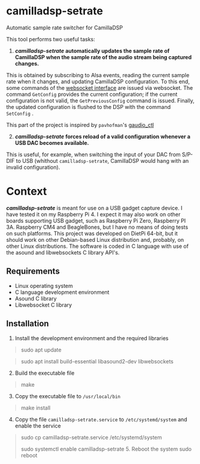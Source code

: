 # camilladsp-setrate
Automatic sample rate switcher for CamillaDSP


This tool performs two useful tasks:
1. **_camilladsp-setrate_ automatically updates the sample rate of CamillaDSP when the sample rate of the audio stream being captured changes.**

This is obtained by subscribing to Alsa events, reading the current sample rate when it changes, and updating CamillaDSP configuration. To this end, some commands of the [websocket interface]( https://github.com/HEnquist/camilladsp/blob/master/websocket.md) are issued via websocket. The command `GetConfig` provides the current configuration; if the current configuration is not valid, the `GetPreviousConfig` command is issued. Finally, the updated configuration is flushed to the DSP with the command `SetConfig` .

This part of the project is inspired by `pavhofman`'s [gaudio_ctl](https://github.com/pavhofman/gaudio_ctl)

2. **_camilladsp-setrate_ forces reload of a valid configuration whenever a USB DAC becomes available.**

This is useful, for example, when switching the input of your DAC from S/P-DIF to USB (whithout `camilladsp-setrate`, CamillaDSP would hang with an invalid configuration).   
# Context
**_camilladsp-setrate_** is meant for use on a USB gadget capture device. I have tested it on my Raspberry Pi 4. I expect it may also work on other boards supporting USB gadget, such as Raspberry Pi Zero, Raspberry PI 3A. Raspberry CM4 and BeagleBones, but I have no means of doing tests on such platforms.
This project was developed on DietPi 64-bit, but it should work on other Debian-based Linux distribution and, probably, on other Linux distributions.
The software is coded in C language with use of the asound and libwebsockets C library API's.
## Requirements
- Linux operating system
- C language development environment
- Asound C library
- Libwebsocket C library
## Installation
1. Install the development environment and the required libraries
> sudo apt update

> sudo apt install build-essential libasound2-dev libwebsockets
2. Build the executable file
>make
3. Copy the executable file to `/usr/local/bin`
> make install
4. Copy the file `camilladsp-setrate.service` to `/etc/systemd/system` and enable the service
> sudo cp camilladsp-setrate.service /etc/systemd/system
> 
> sudo systemctl enable camilladsp-setrate
> 5. Reboot the system
> sudo reboot
